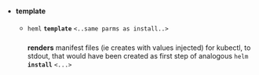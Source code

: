 

- #### template
    - `heml` **`template`** `<..same parms as install..>`

        ###
        **renders** manifest files (ie creates with values injected)  for kubectl, to stdout, 
        that would have been created as first step of analogous 
        `helm` **`install`** `<...>`
    